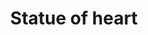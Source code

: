 ---
pid: LLP386
title: Statue of heart
location_transcription: playground
zipcode: 
outside_phl: 
neighborhood: 
age: '9'
age_range: 6-13
instagram: 
image_file_name: LLP_386.jpg
proposal_transcription: slide
topic: Love
topic_summary: '0'
type: Sculpture Statue,Playground
keywords_other: heart, slide, ladder
credit: Alanny S.
image_labels: 
twitter: 
facebook: 
permalink: "/monuments/llp386/"
layout: item-page
---